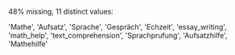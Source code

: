 
48% missing, 11 distinct values:

'Mathe', 'Aufsatz', 'Sprache', 'Gespräch', 'Echzeit', 'essay_writing', 'math_help', 'text_comprehension', 'Sprachprufung', 'Aufsatzhilfe', 'Mathehilfe'
